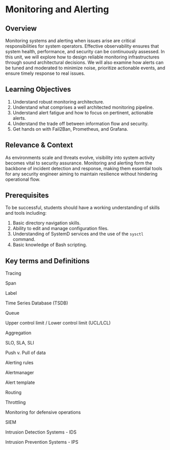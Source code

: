 # Monitoring and Alerting

## Overview

Monitoring systems and alerting when issues arise are critical responsibilities for system operators. Effective observability ensures that system health, performance, and security can be continuously assessed. In this unit, we will explore how to design reliable monitoring infrastructures through sound architectural decisions. We will also examine how alerts can be tuned and moderated to minimize noise, prioritize actionable events, and ensure timely response to real issues.

## Learning Objectives

1. Understand robust monitoring architecture.
2. Understand what comprises a well architected monitoring pipeline.
3. Understand alert fatigue and how to focus on pertinent, actionable alerts.
4. Understand the trade off between information flow and security.
5. Get hands on with Fail2Ban, Prometheus, and Grafana.

## Relevance & Context

As environments scale and threats evolve, visibility into system activity becomes vital to security assurance. Monitoring and alerting form the backbone of incident detection and response, making them essential tools for any security engineer aiming to maintain resilience without hindering operational flow.

## Prerequisites

To be successful, students should have a working understanding of skills and tools including:

1. Basic directory navigation skills.
2. Ability to edit and manage configuration files.
3. Understanding of SystemD services and the use of the `sysctl` command.
4. Basic knowledge of Bash scripting.

## Key terms and Definitions

Tracing

Span

Label

Time Series Database (TSDB)

Queue

Upper control limit / Lower control limit (UCL/LCL)

Aggregation

SLO, SLA, SLI

Push v. Pull of data

Alerting rules

Alertmanager

Alert template

Routing

Throttling

Monitoring for defensive operations

SIEM

Intrusion Detection Systems - IDS

Intrusion Prevention Systems - IPS


